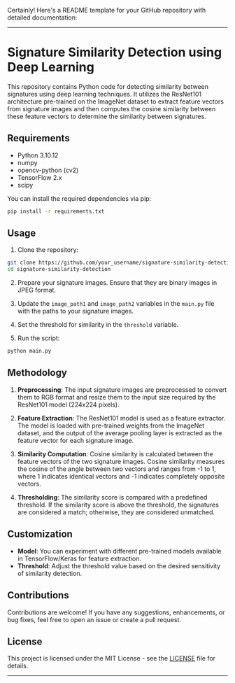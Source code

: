 Certainly! Here's a README template for your GitHub repository with detailed documentation:

---

# Signature Similarity Detection using Deep Learning

This repository contains Python code for detecting similarity between signatures using deep learning techniques. It utilizes the ResNet101 architecture pre-trained on the ImageNet dataset to extract feature vectors from signature images and then computes the cosine similarity between these feature vectors to determine the similarity between signatures.

## Requirements

- Python 3.10.12
- numpy
- opencv-python (cv2)
- TensorFlow 2.x
- scipy

You can install the required dependencies via pip:

```bash
pip install -r requirements.txt
```

## Usage

1. Clone the repository:

```bash
git clone https://github.com/your_username/signature-similarity-detection.git
cd signature-similarity-detection
```

2. Prepare your signature images. Ensure that they are binary images in JPEG format.

3. Update the `image_path1` and `image_path2` variables in the `main.py` file with the paths to your signature images.

4. Set the threshold for similarity in the `threshold` variable.

5. Run the script:

```bash
python main.py
```

## Methodology

1. **Preprocessing**: The input signature images are preprocessed to convert them to RGB format and resize them to the input size required by the ResNet101 model (224x224 pixels).

2. **Feature Extraction**: The ResNet101 model is used as a feature extractor. The model is loaded with pre-trained weights from the ImageNet dataset, and the output of the average pooling layer is extracted as the feature vector for each signature image.

3. **Similarity Computation**: Cosine similarity is calculated between the feature vectors of the two signature images. Cosine similarity measures the cosine of the angle between two vectors and ranges from -1 to 1, where 1 indicates identical vectors and -1 indicates completely opposite vectors.

4. **Thresholding**: The similarity score is compared with a predefined threshold. If the similarity score is above the threshold, the signatures are considered a match; otherwise, they are considered unmatched.

## Customization

- **Model**: You can experiment with different pre-trained models available in TensorFlow/Keras for feature extraction.
- **Threshold**: Adjust the threshold value based on the desired sensitivity of similarity detection.

## Contributions

Contributions are welcome! If you have any suggestions, enhancements, or bug fixes, feel free to open an issue or create a pull request.

## License

This project is licensed under the MIT License - see the [LICENSE](LICENSE) file for details.

---
